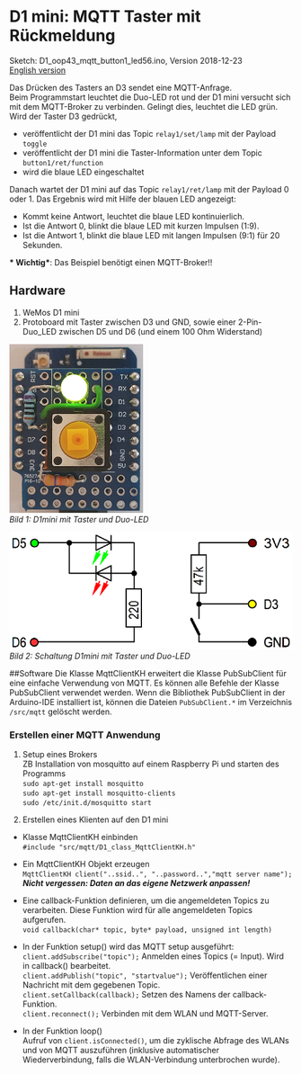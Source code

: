 # D1 mini: MQTT Taster mit R&uuml;ckmeldung
Sketch: D1_oop43_mqtt_button1_led56.ino, Version 2018-12-23   
[English version](./README.md "English version")  

Das Dr&uuml;cken des Tasters an D3 sendet eine MQTT-Anfrage.   
Beim Programmstart leuchtet die Duo-LED rot und der D1 mini versucht sich mit dem MQTT-Broker zu verbinden. Gelingt dies, leuchtet die LED gr&uuml;n.   
Wird der Taster D3 gedr&uuml;ckt,    
* ver&ouml;ffentlicht der D1 mini das Topic `relay1/set/lamp` mit der Payload `toggle`   
* ver&ouml;ffentlicht der D1 mini die Taster-Information unter dem Topic  `button1/ret/function`   
* wird die blaue LED eingeschaltet   

Danach wartet der D1 mini auf das Topic `relay1/ret/lamp` mit der Payload 0 oder 1. Das Ergebnis wird mit Hilfe der blauen LED angezeigt:   
* Kommt keine Antwort, leuchtet die blaue LED kontinuierlich.   
* Ist die Antwort 0, blinkt die blaue LED mit kurzen Impulsen (1:9).   
* Ist die Antwort 1, blinkt die blaue LED mit langen Impulsen (9:1) f&uuml;r 20 Sekunden.   

__* Wichtig*__: Das Beispiel ben&ouml;tigt einen MQTT-Broker!!

## Hardware 
1. WeMos D1 mini
2. Protoboard mit Taster zwischen D3 und GND, sowie einer 2-Pin-Duo_LED zwischen D5 und D6 (und einem 100 Ohm Widerstand)


![D1 button duo-led](./images/D1_oop43_button3_led56.png "D1mini with button and duo-led")   
_Bild 1: D1mini mit Taster und Duo-LED_ 

![D1 circuit button duo-led](./images/D1_oop43_button3_led56_circuit.png "Schaltung D1mini mit Taster und Duo-LED")   
_Bild 2: Schaltung D1mini mit Taster und Duo-LED_ 

##Software
Die Klasse MqttClientKH erweitert die Klasse PubSubClient f&uuml;r eine einfache Verwendung von MQTT. Es k&ouml;nnen alle Befehle der Klasse PubSubClient verwendet werden.
Wenn die Bibliothek PubSubClient in der Arduino-IDE installiert ist, k&ouml;nnen die Dateien `PubSubClient.*` im Verzeichnis `/src/mqtt` gel&ouml;scht werden.

### Erstellen einer MQTT Anwendung
1. Setup eines Brokers  
ZB Installation von mosquitto auf einem Raspberry Pi und starten des Programms     
`sudo apt-get install mosquitto`   
`sudo apt-get install mosquitto-clients`   
`sudo /etc/init.d/mosquitto start`   

2. Erstellen eines Klienten auf den D1 mini
* Klasse MqttClientKH einbinden   
  `#include "src/mqtt/D1_class_MqttClientKH.h"`  
* Ein MqttClientKH Objekt erzeugen  
  `MqttClientKH client("..ssid..", "..password..","mqtt server name");`  
__*Nicht vergessen: Daten an das eigene Netzwerk anpassen!*__
* Eine callback-Funktion definieren, um die angemeldeten Topics zu verarbeiten. Diese Funktion wird f&uuml;r alle angemeldeten Topics aufgerufen.   
  `void callback(char* topic, byte* payload, unsigned int length)`  
* In der Funktion setup() wird das MQTT setup ausgef&uuml;hrt:  
  `client.addSubscribe("topic");` Anmelden eines Topics (= Input). Wird in callback() bearbeitet.   
  `client.addPublish("topic", "startvalue");` Ver&ouml;ffentlichen einer Nachricht mit dem gegebenen Topic.  
  `client.setCallback(callback);` Setzen des Namens der callback-Funktion.   
  `client.reconnect();` Verbinden mit dem WLAN und MQTT-Server.   
  
* In der Funktion loop()  
  Aufruf von `client.isConnected()`, um die zyklische Abfrage des WLANs und von MQTT auszuf&uuml;hren (inklusive automatischer Wiederverbindung, falls die WLAN-Verbindung unterbrochen wurde).   
